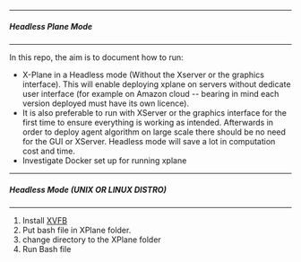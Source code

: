 -----------------------
##### Headless Plane Mode
-----------------------

In this repo, the aim is to document how to run:
  * X-Plane in a Headless mode (Without the Xserver or the graphics interface). This will enable deploying xplane on servers without dedicate user interface (for example on  Amazon cloud -- bearing in mind each version deployed must have its own licence).
  * It is also preferable to run with XServer or the graphics interface for the first time to ensure everything is working as intended. Afterwards in order to deploy agent algorithm on large scale there should be no need for the GUI or XServer. Headless mode will save a lot in computation cost and time.
  * Investigate Docker set up for running xplane

--------
##### Headless Mode (UNIX OR LINUX DISTRO)
------

 1. Install  [XVFB](https://www.x.org/archive/X11R7.6/doc/man/man1/Xvfb.1.xhtml) 
 2. Put bash file in XPlane folder.
 3. change directory to the XPlane folder
 3. Run Bash file
